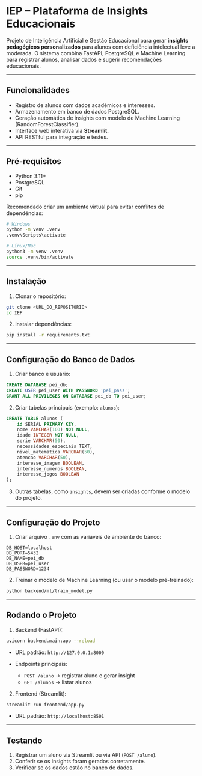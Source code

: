# IEP – Plataforma de Insights Educacionais

Projeto de Inteligência Artificial e Gestão Educacional para gerar **insights pedagógicos personalizados** para alunos com deficiência intelectual leve a moderada. O sistema combina FastAPI, PostgreSQL e Machine Learning para registrar alunos, analisar dados e sugerir recomendações educacionais.

---

## **Funcionalidades**

* Registro de alunos com dados acadêmicos e interesses.
* Armazenamento em banco de dados PostgreSQL.
* Geração automática de insights com modelo de Machine Learning (RandomForestClassifier).
* Interface web interativa via **Streamlit**.
* API RESTful para integração e testes.

---

## **Pré-requisitos**

* Python 3.11+
* PostgreSQL
* Git
* pip

Recomendado criar um ambiente virtual para evitar conflitos de dependências:

```bash
# Windows
python -m venv .venv
.venv\Scripts\activate

# Linux/Mac
python3 -m venv .venv
source .venv/bin/activate
```

---

## **Instalação**

1. Clonar o repositório:

```bash
git clone <URL_DO_REPOSITORIO>
cd IEP
```

2. Instalar dependências:

```bash
pip install -r requirements.txt
```

---

## **Configuração do Banco de Dados**

1. Criar banco e usuário:

```sql
CREATE DATABASE pei_db;
CREATE USER pei_user WITH PASSWORD 'pei_pass';
GRANT ALL PRIVILEGES ON DATABASE pei_db TO pei_user;
```

2. Criar tabelas principais (exemplo: `alunos`):

```sql
CREATE TABLE alunos (
    id SERIAL PRIMARY KEY,
    nome VARCHAR(100) NOT NULL,
    idade INTEGER NOT NULL,
    serie VARCHAR(50),
    necessidades_especiais TEXT,
    nivel_matematica VARCHAR(50),
    atencao VARCHAR(50),
    interesse_imagem BOOLEAN,
    interesse_numeros BOOLEAN,
    interesse_jogos BOOLEAN
);
```

3. Outras tabelas, como `insights`, devem ser criadas conforme o modelo do projeto.

---

## **Configuração do Projeto**

1. Criar arquivo `.env` com as variáveis de ambiente do banco:

```
DB_HOST=localhost
DB_PORT=5432
DB_NAME=pei_db
DB_USER=pei_user
DB_PASSWORD=1234
```

2. Treinar o modelo de Machine Learning (ou usar o modelo pré-treinado):

```bash
python backend/ml/train_model.py
```

---

## **Rodando o Projeto**

1. Backend (FastAPI):

```bash
uvicorn backend.main:app --reload
```

* URL padrão: `http://127.0.0.1:8000`
* Endpoints principais:

  * `POST /aluno` → registrar aluno e gerar insight
  * `GET /alunos` → listar alunos

2. Frontend (Streamlit):

```bash
streamlit run frontend/app.py
```

* URL padrão: `http://localhost:8501`

---

## **Testando**

1. Registrar um aluno via Streamlit ou via API (`POST /aluno`).
2. Conferir se os insights foram gerados corretamente.
3. Verificar se os dados estão no banco de dados.
